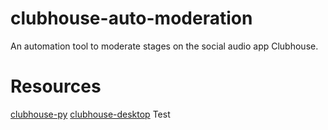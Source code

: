 # clubhouse-auto-moderation
An automation tool to moderate stages on the social audio app Clubhouse. 
# Resources
[clubhouse-py][1]
[clubhouse-desktop][2]
Test



[1]:	https://github.com/deoncarlette/clubhouse-py
[2]:	https://github.com/callmearta/clubhouse-desktop